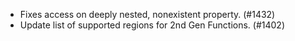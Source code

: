 - Fixes access on deeply nested, nonexistent property. (#1432)
- Update list of supported regions for 2nd Gen Functions. (#1402)
